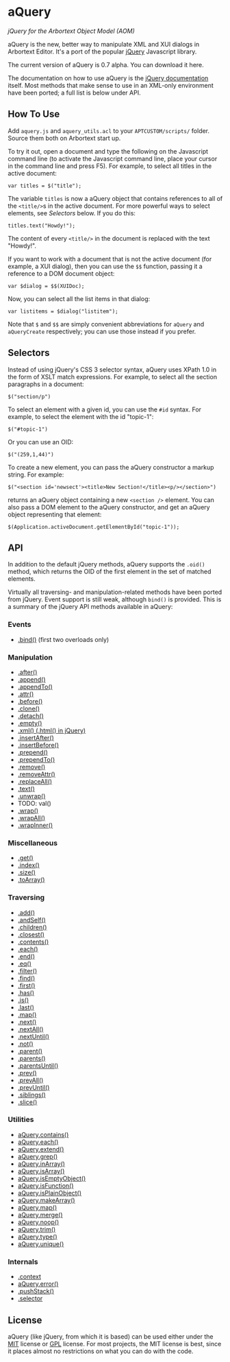 # aQuery #

_jQuery for the Arbortext Object Model (AOM)_

aQuery is the new, better way to manipulate XML and XUI dialogs in Arbortext Editor.  It's a port of the popular [jQuery](http://www.jquery.com) Javascript library. 

The current version of aQuery is 0.7 alpha.  You can download it here.

The documentation on how to use aQuery is the [jQuery documentation](http://docs.jquery.com/Main_Page) itself.  Most methods that make sense to use in an XML-only environment have been ported; a full list is below under API.  


## How To Use ##

Add `aquery.js` and `aquery_utils.acl` to your `APTCUSTOM/scripts/` folder.  Source them both on Arbortext start up.  

To try it out, open a document and type the following on the Javascript command line (to activate the Javascript command line, place your cursor in the command line and press F5).  For example, to select all titles in the active document:

    var titles = $("title");

The variable `titles` is now a aQuery object that contains references to all of the `<title/>`s in the active document.  For more powerful ways to select elements, see *Selectors* below.  If you do this:

    titles.text("Howdy!");
    
The content of every `<title/>` in the document is replaced with the text "Howdy!".

If you want to work with a document that is not the active document (for example, a XUI dialog), then you can use the `$$` function, passing it a reference to a DOM document object:

    var $dialog = $$(XUIDoc);
    
Now, you can select all the list items in that dialog:

    var listitems = $dialog("listitem");
    
Note that `$` and `$$` are simply convenient abbreviations for `aQuery` and `aQueryCreate` respectively; you can use those instead if you prefer.

## Selectors ##

Instead of using jQuery's CSS 3 selector syntax, aQuery uses XPath 1.0 in the form of XSLT match expressions.  For example, to select all the section paragraphs in a document:

    $("section/p")

To select an element with a given id, you can use the `#id` syntax.  For example, to select the element with the id "topic-1":

    $("#topic-1")
 
Or you can use an OID:

    $("(259,1,44)")
 
To create a new element, you can pass the aQuery constructor a markup string.  For example:

    $("<section id='newsect'><title>New Section!</title><p/></section>")

returns an aQuery object containing a new `<section />` element.  You can also pass a DOM element to the aQuery constructor, and get an aQuery object representing that element:

    $(Application.activeDocument.getElementById("topic-1"));
    
## API ##

In addition to the default jQuery methods, aQuery supports the `.oid()` method, which returns the OID of the first element in the set of matched elements.

Virtually all traversing- and manipulation-related methods have been ported from jQuery.  Event support is still weak, although `bind()` is provided.  This is a summary of the jQuery API methods available in aQuery:


### Events ###

* [.bind()](http://api.jquery.com/bind/) (first two overloads only)


### Manipulation ###

* [.after()](http://api.jquery.com/after/)
* [.append()](http://api.jquery.com/append/)
* [.appendTo()](http://api.jquery.com/appendTo/)
* [.attr()](http://api.jquery.com/attr/)
* [.before()](http://api.jquery.com/before/)
* [.clone()](http://api.jquery.com/clone/)
* [.detach()](http://api.jquery.com/detach/)
* [.empty()](http://api.jquery.com/empty/)
* [.xml() (.html() in jQuery)](http://api.jquery.com/html/)
* [.insertAfter()](http://api.jquery.com/insertAfter/)
* [.insertBefore()](http://api.jquery.com/insertBefore/)
* [.prepend()](http://api.jquery.com/prepend/)
* [.prependTo()](http://api.jquery.com/prependTo/)
* [.remove()](http://api.jquery.com/remove/)
* [.removeAttr()](http://api.jquery.com/removeAttr/)
* [.replaceAll()](http://api.jquery.com/replaceAll/)
* [.text()](http://api.jquery.com/text/)
* [.unwrap()](http://api.jquery.com/unwrap/)
* TODO: val()
* [.wrap()](http://api.jquery.com/wrap/)
* [.wrapAll()](http://api.jquery.com/wrapAll/)
* [.wrapInner()](http://api.jquery.com/wrapInner/)


### Miscellaneous ###

* [.get()](http://api.jquery.com/get)
* [.index()](http://api.jquery.com/index)
* [.size()](http://api.jquery.com/size)
* [.toArray()](http://api.jquery.com/toArray)


### Traversing ###

* [.add()](http://api.jquery.com/add)
* [.andSelf()](http://api.jquery.com/andSelf/)
* [.children()](http://api.jquery.com/children/)
* [.closest()](http://api.jquery.com/closest/)
* [.contents()](http://api.jquery.com/contents/)
* [.each()](http://api.jquery.com/each/)
* [.end()](http://api.jquery.com/end/)
* [.eq()](http://api.jquery.com/eq/)
* [.filter()](http://api.jquery.com/filter/)
* [.find()](http://api.jquery.com/find/)
* [.first()](http://api.jquery.com/first/)
* [.has()](http://api.jquery.com/has/)
* [.is()](http://api.jquery.com/is/)
* [.last()](http://api.jquery.com/last/)
* [.map()](http://api.jquery.com/map/)
* [.next()](http://api.jquery.com/next/)
* [.nextAll()](http://api.jquery.com/nextAll/)
* [.nextUntil()](http://api.jquery.com/nextUntil/)
* [.not()](http://api.jquery.com/not/)
* [.parent()](http://api.jquery.com/parent/)
* [.parents()](http://api.jquery.com/parents/)
* [.parentsUntil()](http://api.jquery.com/parentsUntil/)
* [.prev()](http://api.jquery.com/prev/)
* [.prevAll()](http://api.jquery.com/prevAll/)
* [.prevUntil()](http://api.jquery.com/prevUntil/)
* [.siblings()](http://api.jquery.com/siblings/)
* [.slice()](http://api.jquery.com/slice/)


### Utilities ###

* [aQuery.contains()](http://api.jquery.com/jQuery.contains/)
* [aQuery.each()](http://api.jquery.com/jQuery.each/)
* [aQuery.extend()](http://api.jquery.com/jQuery.extend/)
* [aQuery.grep()](http://api.jquery.com/jQuery.grep/)
* [aQuery.inArray()](http://api.jquery.com/jQuery.inArray/)
* [aQuery.isArray()](http://api.jquery.com/jQuery.isArray/)
* [aQuery.isEmptyObject()](http://api.jquery.com/jQuery.isEmptyObject/)
* [aQuery.isFunction()](http://api.jquery.com/jQuery.isFunction/)
* [aQuery.isPlainObject()](http://api.jquery.com/jQuery.isPlainObject/)
* [aQuery.makeArray()](http://api.jquery.com/jQuery.makeArray/)
* [aQuery.map()](http://api.jquery.com/jQuery.map/)
* [aQuery.merge()](http://api.jquery.com/jQuery.merge/)
* [aQuery.noop()](http://api.jquery.com/jQuery.noop/)
* [aQuery.trim()](http://api.jquery.com/jQuery.trim/)
* [aQuery.type()](http://api.jquery.com/jQuery.type/)
* [aQuery.unique()](http://api.jquery.com/jQuery.unique/)


### Internals ###

* [.context](http://api.jquery.com/context/)
* [aQuery.error()](http://api.jquery.com/jQuery.error)
* [.pushStack()](http://api.jquery.com/pushstack)
* [.selector](http://api.jquery.com/selector)


## License ##

aQuery (like jQuery, from which it is based) can be used either under the [MIT](http://www.opensource.org/licenses/mit-license.php) license or [GPL](http://www.opensource.org/licenses/gpl-2.0.php) license.  For most projects, the MIT license is best, since it places almost no restrictions on what you can do with the code.
